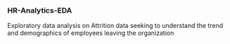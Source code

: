 ### HR-Analytics-EDA


Exploratory data analysis on Attrition data seeking to understand the trend and demographics of employees leaving the organization

